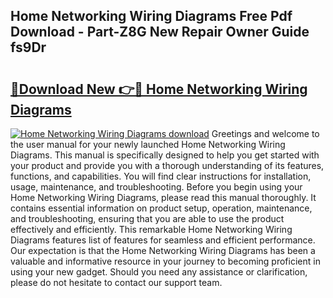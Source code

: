 ## Home Networking Wiring Diagrams Free Pdf Download - Part-Z8G New Repair Owner Guide fs9Dr

# <h2><a href="http://dfi8fx.blite.top/?on=Home+Networking+Wiring+Diagrams">🔗Download New 👉🔴 Home Networking Wiring Diagrams</a></h2>

[![Home Networking Wiring Diagrams download](https://i.imgur.com/lujVjoI.png)](http://dfi8fx.blite.top/?on=Home+Networking+Wiring+Diagrams)
Greetings and welcome to the user manual for your newly launched Home Networking Wiring Diagrams. This manual is specifically designed to help you get started with your product and provide you with a thorough understanding of its features, functions, and capabilities. You will find clear instructions for installation, usage, maintenance, and troubleshooting. Before you begin using your Home Networking Wiring Diagrams, please read this manual thoroughly. It contains essential information on product setup, operation, maintenance, and troubleshooting, ensuring that you are able to use the product effectively and efficiently. This remarkable Home Networking Wiring Diagrams features list of features for seamless and efficient performance. Our expectation is that the Home Networking Wiring Diagrams has been a valuable and informative resource in your journey to becoming proficient in using your new gadget. Should you need any assistance or clarification, please do not hesitate to contact our support team.
